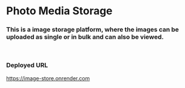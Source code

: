 # Photo Media Storage
### This is a image storage platform, where the images can be uploaded as single or in bulk and can also be viewed.

<br>

### Deployed URL
https://image-store.onrender.com